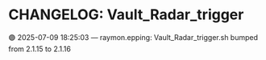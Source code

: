 # CHANGELOG: Vault_Radar_trigger

🟣 2025-07-09 18:25:03 — raymon.epping: Vault_Radar_trigger.sh bumped from 2.1.15 to 2.1.16

